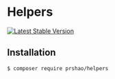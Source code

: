# Helpers

[![Latest Stable Version](https://img.shields.io/packagist/v/nesbot/carbon.svg?style=flat-square)](https://packagist.org/packages/nesbot/carbon)
  
## Installation
 
```
$ composer require prshao/helpers
```
 